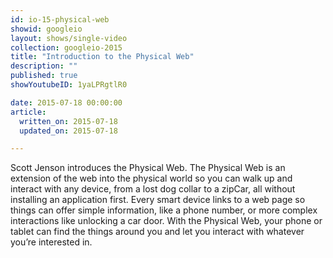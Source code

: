 ```yaml
---
id: io-15-physical-web
showid: googleio
layout: shows/single-video
collection: googleio-2015
title: "Introduction to the Physical Web"
description: ""
published: true
showYoutubeID: 1yaLPRgtlR0

date: 2015-07-18 00:00:00
article:
  written_on: 2015-07-18
  updated_on: 2015-07-18

---
```


Scott Jenson introduces the Physical Web. The Physical Web is an extension of the web into the physical world so you can walk up and interact with any device, from a lost dog collar to a zipCar, all without installing an application first. Every smart device links to a web page so things can offer simple information, like a phone number, or more complex interactions like unlocking a car door. With the Physical Web, your phone or tablet can find the things around you and let you interact with whatever you’re interested in.
